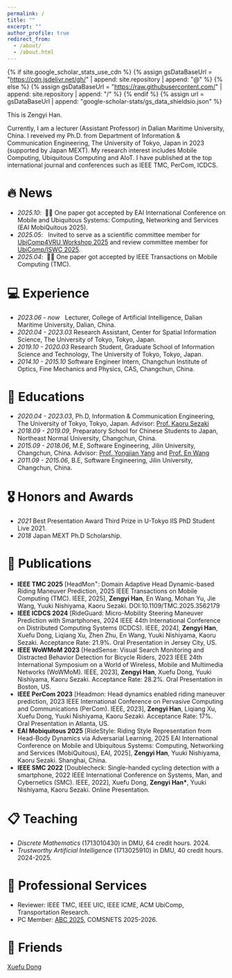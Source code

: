 ```yaml
---
permalink: /
title: ""
excerpt: ""
author_profile: true
redirect_from: 
  - /about/
  - /about.html
---
```


{% if site.google_scholar_stats_use_cdn %}
{% assign gsDataBaseUrl = "https://cdn.jsdelivr.net/gh/" | append: site.repository | append: "@" %}
{% else %}
{% assign gsDataBaseUrl = "https://raw.githubusercontent.com/" | append: site.repository | append: "/" %}
{% endif %}
{% assign url = gsDataBaseUrl | append: "google-scholar-stats/gs_data_shieldsio.json" %}

<span class='anchor' id='about-me'></span>

This is Zengyi Han.

Currently, I am a lecturer (Assistant Professor) in Dalian Maritime University, China. I reveived my Ph.D. from Department of Information & Communication Engineering, The University of Tokyo, Japan in 2023 (supported by Japan MEXT). My research interest includes Mobile Computing, Ubiquitous Computing and AIoT. I have published at the top international journal and conferences such as IEEE TMC, PerCom, ICDCS.

<span class='anchor' id='news'></span>

# 🔥 News
- *2025.10*: &nbsp;🎉🎉 One paper got accepted by EAI International Conference on Mobile and Ubiquitous Systems: Computing, Networking and Services (EAI MobiQuitous 2025).
- *2025.05*: &nbsp; Invited to serve as a scientific committee member for [UbiComp4VRU Workshop 2025](https://www.comtec.eecs.uni-kassel.de/ubicomp4vru-workshop/) and review committee member for [UbiComp/ISWC 2025](https://ubicomp.org/ubicomp-iswc-2025/).
- *2025.04*: &nbsp;🎉🎉 One paper got accepted by IEEE Transactions on Mobile Computing (TMC). 

# 💻 Experience
- *2023.06 - now* &nbsp; Lecturer, College of Artificial Intelligence, Dalian Maritime University, Dalian, China.
- *2020.04 - 2023.03* Research Assistant, Center for Spatial Information Science, The University of Tokyo, Tokyo, Japan.
- *2019.10 - 2020.03* Research Student, Graduate School of Information Science and Technology, The University of Tokyo, Tokyo, Japan.
- *2014.10 - 2015.10* Software Engineer Intern, Changchun Institute of Optics, Fine Mechanics and Physics, CAS, Changchun, China.

# 📖 Educations
- *2020.04 - 2023.03*, Ph.D, Information & Communication Engineering, The University of Tokyo, Tokyo, Japan. Advisor: [Prof. Kaoru Sezaki](https://www.mcl.iis.u-tokyo.ac.jp/kaoru-sezaki-ph-d/)
- *2018.09 - 2019.09*, Preparatory School for Chinese Students to Japan, Northeast Normal University, Changchun, China.
- *2015.09 - 2018.06*, M.E, Software Engineering, Jilin University, Changchun, China. Advisor: [Prof. Yongjian Yang](https://ccst.jlu.edu.cn/info/1367/19074.htm) and [Prof. En Wang](https://ccst.jlu.edu.cn/info/1367/19088.htm)
- *2011.09 - 2015.06*, B.E, Software Engineering, Jilin University, Changchun, China.  


# 🎖 Honors and Awards
- *2021* Best Presentation Award Third Prize in U-Tokyo IIS PhD Student Live 2021.
- *2018* Japan MEXT Ph.D Scholarship. 

# 📝 Publications 
- **IEEE TMC 2025** [HeadMon<sup>+</sup>: Domain Adaptive Head Dynamic-based Riding Maneuver Prediction, 2025 IEEE Transactions on Mobile Computing (TMC). IEEE, 2025], **Zengyi Han**, En Wang, Mohan Yu, Jie Wang, Yuuki Nishiyama, Kaoru Sezaki. DOI:10.1109/TMC.2025.3562179
- **IEEE ICDCS 2024** [RideGuard: Micro-Mobility Steering Maneuver Prediction with Smartphones, 2024 IEEE 44th International Conference on Distributed Computing Systems (ICDCS). IEEE, 2024], **Zengyi Han**, Xuefu Dong, Liqiang Xu, Zhen Zhu, En Wang, Yuuki Nishiyama, Kaoru Sezaki. Acceptance Rate: 21.9%. Oral Presentation in Jersey City, US.
- **IEEE WoWMoM 2023** [HeadSense: Visual Search Monitoring and Distracted Behavior Detection for Bicycle Riders, 2023 IEEE 24th International Symposium on a World of Wireless, Mobile and Multimedia Networks (WoWMoM). IEEE, 2023], **Zengyi Han**, Xuefu Dong, Yuuki Nishiyama, Kaoru Sezaki. Acceptance Rate: 28.2%. Oral Presentation in Boston, US.
- **IEEE PerCom 2023** [Headmon: Head dynamics enabled riding maneuver prediction, 2023 IEEE International Conference on Pervasive Computing and Communications (PerCom). IEEE, 2023], **Zengyi Han**, Liqiang Xu, Xuefu Dong, Yuuki Nishiyama, Kaoru Sezaki. Acceptance Rate: 17%. Oral Presentation in Atlanta, US.
- **EAI Mobiquitous 2025** [RideStyle: Riding Style Representation from Head-Body Dynamics via Adversarial Learning, 2025 EAI International Conference on Mobile and Ubiquitous Systems: Computing, Networking and Services (MobiQuitous), EAI, 2025], **Zengyi Han**, Yuuki Nishiyama, Kaoru Sezaki. Shanghai, China.
- **IEEE SMC 2022** [Doublecheck: Single-handed cycling detection with a smartphone, 2022 IEEE International Conference on Systems, Man, and Cybernetics (SMC). IEEE, 2022], Xuefu Dong, **Zengyi Han\***, Yuuki Nishiyama, Kaoru Sezaki. Online Presentation.


# 📋 Teaching
- *Discrete Mathematics* (1713010430) in DMU, 64 credit hours. 2024.
- *Trustworthy Artificial Intelligence* (1713025910) in DMU, 40 credit hours. 2024-2025.

# 🚩 Professional Services
- Reviewer: IEEE TMC, IEEE UIC, IEEE ICME, ACM UbiComp, Transportation Research.
- PC Member: [ABC 2025](https://autocare.ai/abc2025), COMSNETS 2025-2026.

# 👥 Friends
[Xuefu Dong](https://xjh9981.github.io/)

<script type="text/javascript" id="clustrmaps" src="//clustrmaps.com/map_v2.js?d=Amdvu9dO1llvuznD1KtywBiFI_IibjGjVDhrjmDtUgs&cl=ffffff&w=200&h=150"></script>
